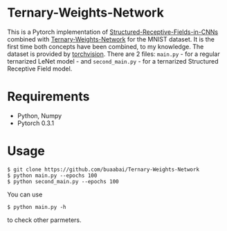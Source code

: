 # Ternary-Weights-Network
This is a Pytorch implementation of [Structured-Receptive-Fields-in-CNNs](https://arxiv.org/pdf/1605.02971v2.pdf) combined with [Ternary-Weights-Network](https://arxiv.org/abs/1605.04711) for the MNIST dataset. It is the first time both concepts have been combined, to my knowledge. The dataset is provided by [torchvision](https://pytorch.org/docs/master/torchvision/). There are 2 files: `main.py` - for a regular ternarized LeNet model - and `second_main.py` - for a ternarized Structured Receptive Field model.

# Requirements
- Python, Numpy
- Pytorch 0.3.1

# Usage

    $ git clone https://github.com/buaabai/Ternary-Weights-Network
    $ python main.py --epochs 100
    $ python second_main.py --epochs 100

You can use

    $ python main.py -h

to check other parmeters.




